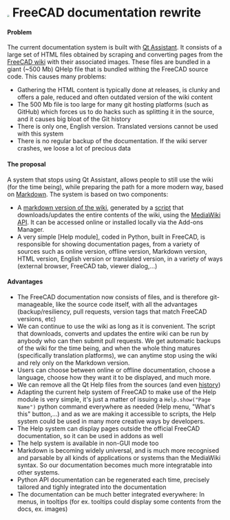 # <img src="https://freecadweb.org/images/logo.png" style="zoom:33%;" /> FreeCAD documentation rewrite



#### Problem

The current documentation system is built with [Qt Assistant](https://doc.qt.io/qt-5/assistant-quick-guide.html). It consists of a large set of HTML files obtained by scraping and converting pages from the [FreeCAD wiki](https://wiki.freecadweb.org) with their associated images. These files are bundled in a giant (~500 Mb) QHelp file that is bundled withing the FreeCAD source code. This causes many problems:

* Gathering the HTML content is typically done at releases, is clunky and offers a pale, reduced and often outdated version of the wiki content
* The 500 Mb file is too large for many git hosting platforms (such as GitHub) which forces us to do hacks such as splitting it in the source, and it causes big bloat of the Git history
* There is only one, English version. Translated versions cannot be used with this system
* There is no regular backup of the documentation. If the wiki server crashes, we loose a lot of precious data



#### The proposal

A system that stops using Qt Assistant, allows people to still use the wiki (for the time being), while preparing the path for a more modern way, based on [Markdown](https://en.wikipedia.org/wiki/Markdown). The system is based on two components:

* A [markdown version of the wiki](https://github.com/FreeCAD/FreeCAD-documentation), generated by a [script](https://github.com/FreeCAD/FreeCAD-documentation/blob/main/migrate.py) that downloads/updates the entire contents of the wiki, using the [MediaWiki API](https://www.mediawiki.org/wiki/API:Main_page). It can be accessed online or installed locally via the Add-ons Manager.
* A very simple [Help module], coded in Python, built in FreeCAD, is responsible for showing documentation pages, from a variety of sources such as online version, offline version, Markdown version, HTML version, English version or translated version, in a variety of ways (external browser, FreeCAD tab, viewer dialog,...)



#### Advantages

* The FreeCAD documentation now consists of files, and is therefore git-manageable, like the source code itself, with all the advantages (backup/resiliency, pull requests, version tags that match FreeCAD versions, etc)
* We can continue to use the wiki as long as it is convenient. The script that downloads, converts and updates the entire wiki can be run by anybody who can then submit pull requests. We get automatic backups of the wiki for the time being, and when the whole thing matures (specifically translation platforms), we can anytime stop using the wiki and rely only on the Markdown version.
* Users can choose between online or offline documentation, choose a language, choose how they want it to be displayed, and much more.
* We can remove all the Qt Help files from the sources (and even [history](https://docs.github.com/en/authentication/keeping-your-account-and-data-secure/removing-sensitive-data-from-a-repository))
* Adapting the current help system of FreeCAD to make use of the Help module is very simple, it's just a matter of issuing a `Help.show("Page Name")` python command everywhere as needed (Help menu, "What's this" button,...) and as we are making it accessible to scripts, the Help system could be used in many more creative ways by developers.
* The Help system can display pages outside the official FreeCAD documentation, so it can be used in addons as well
* The help system is available in non-GUI mode too
* Markdown is becoming widely universal, and is much more recognised and parsable by all kinds of applications or systems than the MediaWiki syntax. So our documentation becomes much more integratable into other systems.
* Python API documentation can be regenerated each time, precisely tailored and tighly integrated into the documentation
* The documentation can be much better integrated everywhere: In menus, in tooltips (for ex. tooltips could display some contents from the docs, ex. images)

